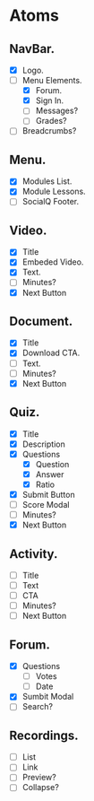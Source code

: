 # Atoms

## NavBar.
* [X] Logo.
* [ ] Menu Elements.
    * [X] Forum.
    * [X] Sign In.
    * [ ] Messages?
    * [ ] Grades?
* [ ] Breadcrumbs?

## Menu.
* [X] Modules List.
* [X] Module Lessons.
* [ ] SocialQ Footer.

## Video.
* [X] Title
* [X] Embeded Video.
* [X] Text.
* [ ] Minutes?
* [X] Next Button

## Document.
* [X] Title
* [X] Download CTA.
* [ ] Text.
* [ ] Minutes?
* [X] Next Button

## Quiz.
* [X] Title
* [X] Description
* [X] Questions
    * [X] Question
    * [X] Answer
    * [X] Ratio
* [X] Submit Button
* [ ] Score Modal
* [ ] Minutes?
* [X] Next Button

## Activity.
* [ ] Title
* [ ] Text
* [ ] CTA
* [ ] Minutes?
* [ ] Next Button

## Forum.
* [X] Questions
    * [ ] Votes 
    * [ ] Date
* [X] Sumbit Modal
* [ ] Search?

## Recordings.
* [ ] List
* [ ] Link
* [ ] Preview?
* [ ] Collapse?
